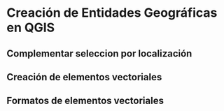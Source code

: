 # Creación de Entidades Geográficas en QGIS

## Complementar seleccion por localización 

## Creación de elementos vectoriales 

## Formatos de elementos vectoriales 


